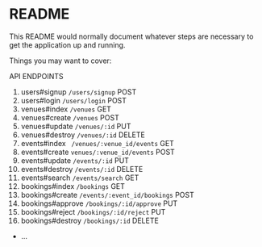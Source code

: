 # README

This README would normally document whatever steps are necessary to get the
application up and running.

Things you may want to cover:

API ENDPOINTS
1. users#signup  				`/users/signup` 			POST
2. users#login 					`/users/login` 				POST
3. venues#index  				`/venues` 					GET
4. venues#create 				`/venues` 					POST
5. venues#update 				`/venues/:id`		 		PUT
6. venues#destroy 				`/venues/:id`				DELETE
7. events#index					` /venues/:venue_id/events`	GET
8. events#create				`venues/:venue_id/events`	POST
9. events#update				`/events/:id`				PUT
10. events#destroy				`/events/:id`				DELETE
11. events#search				`/events/search`			GET
12. bookings#index 				`/bookings`					GET
13. bookings#create				`/events/:event_id/bookings` POST
14. bookings#approve			`/bookings/:id/approve`     PUT
15. bookings#reject				`/bookings/:id/reject` 		PUT
16. bookings#destroy			`/bookings/:id`				DELETE

* ...
